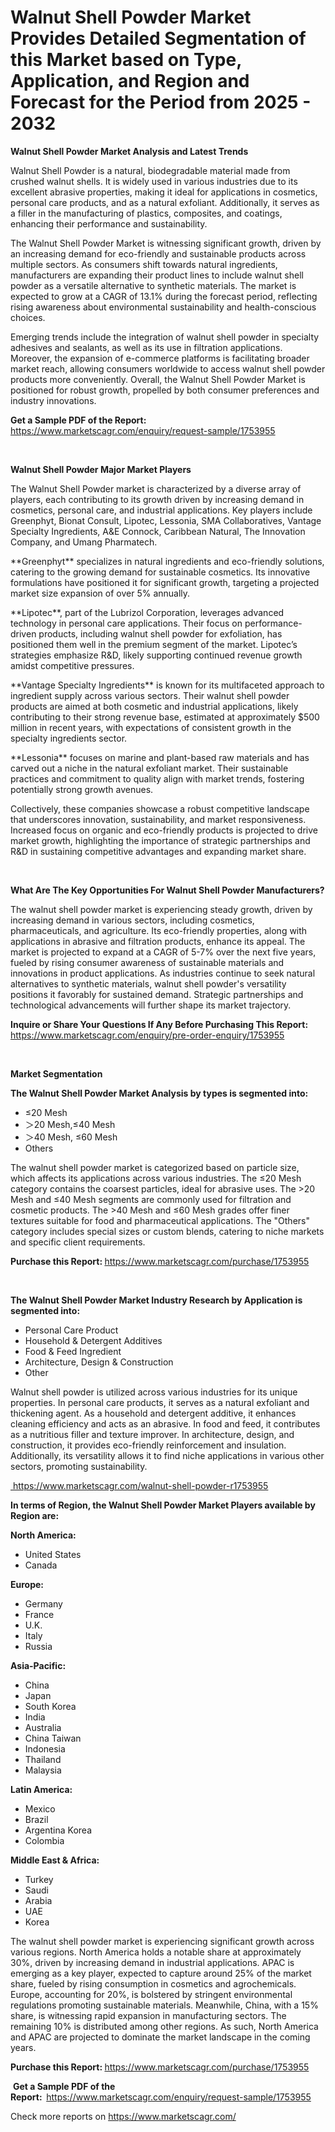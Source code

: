 <p><h1>Walnut Shell Powder Market Provides Detailed Segmentation of this Market based on Type, Application, and Region and Forecast for the Period from 2025 - 2032</h1></p><p><strong>Walnut Shell Powder Market Analysis and Latest Trends</strong></p>
<p><p>Walnut Shell Powder is a natural, biodegradable material made from crushed walnut shells. It is widely used in various industries due to its excellent abrasive properties, making it ideal for applications in cosmetics, personal care products, and as a natural exfoliant. Additionally, it serves as a filler in the manufacturing of plastics, composites, and coatings, enhancing their performance and sustainability.</p><p>The Walnut Shell Powder Market is witnessing significant growth, driven by an increasing demand for eco-friendly and sustainable products across multiple sectors. As consumers shift towards natural ingredients, manufacturers are expanding their product lines to include walnut shell powder as a versatile alternative to synthetic materials. The market is expected to grow at a CAGR of 13.1% during the forecast period, reflecting rising awareness about environmental sustainability and health-conscious choices.</p><p>Emerging trends include the integration of walnut shell powder in specialty adhesives and sealants, as well as its use in filtration applications. Moreover, the expansion of e-commerce platforms is facilitating broader market reach, allowing consumers worldwide to access walnut shell powder products more conveniently. Overall, the Walnut Shell Powder Market is positioned for robust growth, propelled by both consumer preferences and industry innovations.</p></p>
<p><strong>Get a Sample PDF of the Report:&nbsp;</strong> <a href="https://www.marketscagr.com/enquiry/request-sample/1753955?utm_campaign=2114&utm_medium=2&utm_source=Github&utm_content=ia&utm_term=06032025&utm_id=walnut-shell-powder">https://www.marketscagr.com/enquiry/request-sample/1753955</a></p>
<p>&nbsp;</p>
<p><strong>Walnut Shell Powder Major Market Players</strong></p>
<p><p>The Walnut Shell Powder market is characterized by a diverse array of players, each contributing to its growth driven by increasing demand in cosmetics, personal care, and industrial applications. Key players include Greenphyt, Bionat Consult, Lipotec, Lessonia, SMA Collaboratives, Vantage Specialty Ingredients, A&E Connock, Caribbean Natural, The Innovation Company, and Umang Pharmatech.</p><p>**Greenphyt** specializes in natural ingredients and eco-friendly solutions, catering to the growing demand for sustainable cosmetics. Its innovative formulations have positioned it for significant growth, targeting a projected market size expansion of over 5% annually.</p><p>**Lipotec**, part of the Lubrizol Corporation, leverages advanced technology in personal care applications. Their focus on performance-driven products, including walnut shell powder for exfoliation, has positioned them well in the premium segment of the market. Lipotec’s strategies emphasize R&D, likely supporting continued revenue growth amidst competitive pressures.</p><p>**Vantage Specialty Ingredients** is known for its multifaceted approach to ingredient supply across various sectors. Their walnut shell powder products are aimed at both cosmetic and industrial applications, likely contributing to their strong revenue base, estimated at approximately $500 million in recent years, with expectations of consistent growth in the specialty ingredients sector.</p><p>**Lessonia** focuses on marine and plant-based raw materials and has carved out a niche in the natural exfoliant market. Their sustainable practices and commitment to quality align with market trends, fostering potentially strong growth avenues. </p><p>Collectively, these companies showcase a robust competitive landscape that underscores innovation, sustainability, and market responsiveness. Increased focus on organic and eco-friendly products is projected to drive market growth, highlighting the importance of strategic partnerships and R&D in sustaining competitive advantages and expanding market share.</p></p>
<p>&nbsp;</p>
<p><strong>What Are The Key Opportunities For Walnut Shell Powder Manufacturers?</strong></p>
<p><p>The walnut shell powder market is experiencing steady growth, driven by increasing demand in various sectors, including cosmetics, pharmaceuticals, and agriculture. Its eco-friendly properties, along with applications in abrasive and filtration products, enhance its appeal. The market is projected to expand at a CAGR of 5-7% over the next five years, fueled by rising consumer awareness of sustainable materials and innovations in product applications. As industries continue to seek natural alternatives to synthetic materials, walnut shell powder's versatility positions it favorably for sustained demand. Strategic partnerships and technological advancements will further shape its market trajectory.</p></p>
<p><strong>Inquire or Share Your Questions If Any Before Purchasing This Report:</strong> <a href="https://www.marketscagr.com/enquiry/pre-order-enquiry/1753955?utm_campaign=2114&utm_medium=2&utm_source=Github&utm_content=ia&utm_term=06032025&utm_id=walnut-shell-powder">https://www.marketscagr.com/enquiry/pre-order-enquiry/1753955</a></p>
<p>&nbsp;</p>
<p><strong>Market Segmentation</strong></p>
<p><strong>The Walnut Shell Powder Market Analysis by types is segmented into:</strong></p>
<p><ul><li>≤20 Mesh</li><li>＞20 Mesh,≤40 Mesh</li><li>＞40 Mesh, ≤60 Mesh</li><li>Others</li></ul></p>
<p><p>The walnut shell powder market is categorized based on particle size, which affects its applications across various industries. The ≤20 Mesh category contains the coarsest particles, ideal for abrasive uses. The >20 Mesh and ≤40 Mesh segments are commonly used for filtration and cosmetic products. The >40 Mesh and ≤60 Mesh grades offer finer textures suitable for food and pharmaceutical applications. The "Others" category includes special sizes or custom blends, catering to niche markets and specific client requirements.</p></p>
<p><strong>Purchase this Report:&nbsp;</strong><a href="https://www.marketscagr.com/purchase/1753955?utm_campaign=2114&utm_medium=2&utm_source=Github&utm_content=ia&utm_term=06032025&utm_id=walnut-shell-powder">https://www.marketscagr.com/purchase/1753955</a></p>
<p>&nbsp;</p>
<p><strong>The Walnut Shell Powder Market Industry Research by Application is segmented into:</strong></p>
<p><ul><li>Personal Care Product</li><li>Household & Detergent Additives</li><li>Food & Feed Ingredient</li><li>Architecture, Design & Construction</li><li>Other</li></ul></p>
<p><p>Walnut shell powder is utilized across various industries for its unique properties. In personal care products, it serves as a natural exfoliant and thickening agent. As a household and detergent additive, it enhances cleaning efficiency and acts as an abrasive. In food and feed, it contributes as a nutritious filler and texture improver. In architecture, design, and construction, it provides eco-friendly reinforcement and insulation. Additionally, its versatility allows it to find niche applications in various other sectors, promoting sustainability.</p></p>
<p><a href="https://www.marketscagr.com/walnut-shell-powder-r1753955?utm_campaign=2114&utm_medium=2&utm_source=Github&utm_content=ia&utm_term=06032025&utm_id=walnut-shell-powder">&nbsp;https://www.marketscagr.com/walnut-shell-powder-r1753955</a></p>
<p><strong>In terms of Region, the Walnut Shell Powder Market Players available by Region are:</strong></p>
<p>
    <p> <strong> North America: </strong>
        <ul>
            <li>United States</li>
            <li>Canada</li>
        </ul>
        </p> 
    <p> <strong> Europe: </strong>
        <ul>
            <li>Germany</li>
            <li>France</li>
            <li>U.K.</li>
            <li>Italy</li>
            <li>Russia</li>
        </ul>
        </p> 
    <p> <strong> Asia-Pacific: </strong>
        <ul>
            <li>China</li>
            <li>Japan</li>
            <li>South Korea</li>
            <li>India</li>
            <li>Australia</li>
            <li>China Taiwan</li>
            <li>Indonesia</li>
            <li>Thailand</li>
            <li>Malaysia</li>
        </ul>
        </p> 
    <p> <strong> Latin America: </strong>
        <ul>
            <li>Mexico</li>
            <li>Brazil</li>
            <li>Argentina Korea</li>
            <li>Colombia</li>
        </ul>
        </p> 
    <p> <strong> Middle East & Africa: </strong>
        <ul>
            <li>Turkey</li>
            <li>Saudi</li>
            <li>Arabia</li>
            <li>UAE</li>
            <li>Korea</li>
        </ul>
    </p>
    </p>
<p><p>The walnut shell powder market is experiencing significant growth across various regions. North America holds a notable share at approximately 30%, driven by increasing demand in industrial applications. APAC is emerging as a key player, expected to capture around 25% of the market share, fueled by rising consumption in cosmetics and agrochemicals. Europe, accounting for 20%, is bolstered by stringent environmental regulations promoting sustainable materials. Meanwhile, China, with a 15% share, is witnessing rapid expansion in manufacturing sectors. The remaining 10% is distributed among other regions. As such, North America and APAC are projected to dominate the market landscape in the coming years.</p></p>
<p><strong>Purchase this Report: </strong><a href="https://www.marketscagr.com/purchase/1753955?utm_campaign=2114&utm_medium=2&utm_source=Github&utm_content=ia&utm_term=06032025&utm_id=walnut-shell-powder">https://www.marketscagr.com/purchase/1753955</a></p>
<p>&nbsp;<strong>Get a Sample PDF of the Report:&nbsp;&nbsp;</strong><a href="https://www.marketscagr.com/enquiry/request-sample/1753955?utm_campaign=2114&utm_medium=2&utm_source=Github&utm_content=ia&utm_term=06032025&utm_id=walnut-shell-powder">https://www.marketscagr.com/enquiry/request-sample/1753955</a></p>
<p><strong></strong></p>
<p>Check more reports on <a href="https://www.marketscagr.com/?utm_campaign=2114&utm_medium=2&utm_source=Github&utm_content=ia&utm_term=06032025&utm_id=walnut-shell-powder">https://www.marketscagr.com/</a></p>